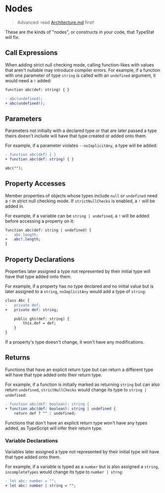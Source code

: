 # Nodes

> Advanced: read [Architecture.md](./Architecture.md) first!

These are the kinds of "nodes", or constructs in your code, that TypeStat will fix.

## Call Expressions

When adding strict null checking mode, calling function-likes with values that aren't nullable may introduce compiler errors.
For example, if a function with one parameter of type `string` is called with an `undefined` argument, it would need a `!` added:

```diff
function abc(def: string) { }

- abc(undefined);
+ abc(undefined!);
```

## Parameters

Parameters not initially with a declared type or that are later passed a type theirs doesn't include will have that type created or added onto them.

For example, if a parameter violates `--noImplicitAny`, a type will be added:

```diff
- function abc(def) { }
+ function abc(def: string) { }

abc("");
```

## Property Accesses

Member properties of objects whose types include `null` or `undefined` need a `!` in strict null checking mode.
If `strictNullChecks` is enabled, a `!` will be added in.

For example, if a variable can be `string | undefined`, a `!` will be added before accessing a property on it:

```diff
function abc(def: string | undefined) {
-   abc.length;
+   abc!.length;
}
```

## Property Declarations

Properties later assigned a type not represented by their initial type will have that type added onto them.

For example, if a property has no type declared and no initial value but is later assigned to a `string`, `noImplicitAny` would add a type of `string`:

```diff
class Abc {
-   private def;
+   private def: string;

    public ghi(def: string) {
        this.def = def;
    }
}
```

If a property's type doesn't change, it won't have any modifications.

## Returns

Functions that have an explicit return type but can return a different type will have that type added onto their return type.

For example, if a function is initially marked as returning `string` but can also return `undefined`, `strictNullChecks` would change its type to `string | undefined`:

```diff
- function abc(def: boolean): string {
+ function abc(def: boolean): string | undefined {
    return def ? "" : undefined;
```

Functions that don't have an explicit return type won't have any types added, as TypeScript will infer their return type.

### Variable Declarations

Variables later assigned a type not represented by their initial type will have that type added onto them.

For example, if a variable is typed as a `number` but is also assigned a `string`, `incompleteTypes` would change its type to `number | strng`:

```diff
- let abc: number = "";
+ let abc: number | string = "";
```
